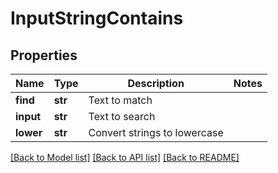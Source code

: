 # InputStringContains

## Properties
Name | Type | Description | Notes
------------ | ------------- | ------------- | -------------
**find** | **str** | Text to match | 
**input** | **str** | Text to search | 
**lower** | **str** | Convert strings to lowercase | 

[[Back to Model list]](../README.md#documentation-for-models) [[Back to API list]](../README.md#documentation-for-api-endpoints) [[Back to README]](../README.md)


